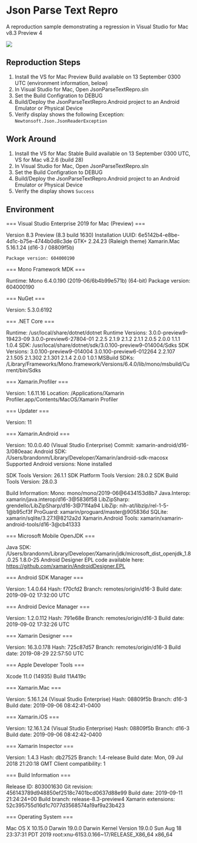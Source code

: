 # Json Parse Text Repro

A reproduction sample demonstrating a regression in Visual Studio for Mac v8.3 Preview 4

![](https://user-images.githubusercontent.com/13558917/64835332-7f5d1f80-d59a-11e9-98c3-298ebc1d89aa.png)

## Reproduction Steps

1. Install the VS for Mac Preview Build available on 13 September 0300 UTC (environment information, below)
2. In Visual Studio for Mac, Open JsonParseTextRepro.sln
3. Set the Build Configration to DEBUG
4. Build/Deploy the JsonParseTextRepro.Android project to an Android Emulator or Physical Device
5. Verify display shows the following Exception: `Newtonsoft.Json.JsonReaderException`

## Work Around

1. Install the VS for Mac Stable Build available on 13 September 0300 UTC, VS for Mac v8.2.6 (build 28)
2. In Visual Studio for Mac, Open JsonParseTextRepro.sln
3. Set the Build Configration to DEBUG
4. Build/Deploy the JsonParseTextRepro.Android project to an Android Emulator or Physical Device
5. Verify the display shows `Success`

## Environment

=== Visual Studio Enterprise 2019 for Mac (Preview) ===

Version 8.3 Preview (8.3 build 1630)
Installation UUID: 6e5142b4-e8be-4d1c-b75e-4744b0d8c3de
	GTK+ 2.24.23 (Raleigh theme)
	Xamarin.Mac 5.16.1.24 (d16-3 / 08809f5b)

	Package version: 604000190

=== Mono Framework MDK ===

Runtime:
	Mono 6.4.0.190 (2019-06/6b4b99e571b) (64-bit)
	Package version: 604000190

=== NuGet ===

Version: 5.3.0.6192

=== .NET Core ===

Runtime: /usr/local/share/dotnet/dotnet
Runtime Versions:
	3.0.0-preview9-19423-09
	3.0.0-preview6-27804-01
	2.2.5
	2.1.9
	2.1.2
	2.1.1
	2.0.5
	2.0.0
	1.1.1
	1.0.4
SDK: /usr/local/share/dotnet/sdk/3.0.100-preview9-014004/Sdks
SDK Versions:
	3.0.100-preview9-014004
	3.0.100-preview6-012264
	2.2.107
	2.1.505
	2.1.302
	2.1.301
	2.1.4
	2.0.0
	1.0.1
MSBuild SDKs: /Library/Frameworks/Mono.framework/Versions/6.4.0/lib/mono/msbuild/Current/bin/Sdks

=== Xamarin.Profiler ===

Version: 1.6.11.16
Location: /Applications/Xamarin Profiler.app/Contents/MacOS/Xamarin Profiler

=== Updater ===

Version: 11

=== Xamarin.Android ===

Version: 10.0.0.40 (Visual Studio Enterprise)
Commit: xamarin-android/d16-3/080eaac
Android SDK: /Users/brandonm/Library/Developer/Xamarin/android-sdk-macosx
	Supported Android versions:
		None installed

SDK Tools Version: 26.1.1
SDK Platform Tools Version: 28.0.2
SDK Build Tools Version: 28.0.3

Build Information: 
Mono: mono/mono/2019-06@6434153d8b7
Java.Interop: xamarin/java.interop/d16-3@5836f58
LibZipSharp: grendello/LibZipSharp/d16-3@71f4a94
LibZip: nih-at/libzip/rel-1-5-1@b95cf3f
ProGuard: xamarin/proguard/master@905836d
SQLite: xamarin/sqlite/3.27.1@8212a2d
Xamarin.Android Tools: xamarin/xamarin-android-tools/d16-3@cb41333

=== Microsoft Mobile OpenJDK ===

Java SDK: /Users/brandonm/Library/Developer/Xamarin/jdk/microsoft_dist_openjdk_1.8.0.25
1.8.0-25
Android Designer EPL code available here:
https://github.com/xamarin/AndroidDesigner.EPL

=== Android SDK Manager ===

Version: 1.4.0.64
Hash: f70cfd2
Branch: remotes/origin/d16-3
Build date: 2019-09-02 17:32:00 UTC

=== Android Device Manager ===

Version: 1.2.0.112
Hash: 791e68e
Branch: remotes/origin/d16-3
Build date: 2019-09-02 17:32:26 UTC

=== Xamarin Designer ===

Version: 16.3.0.178
Hash: 725c87d57
Branch: remotes/origin/d16-3
Build date: 2019-08-29 22:57:50 UTC

=== Apple Developer Tools ===

Xcode 11.0 (14935)
Build 11A419c

=== Xamarin.Mac ===

Version: 5.16.1.24 (Visual Studio Enterprise)
Hash: 08809f5b
Branch: d16-3
Build date: 2019-09-06 08:42:41-0400

=== Xamarin.iOS ===

Version: 12.16.1.24 (Visual Studio Enterprise)
Hash: 08809f5b
Branch: d16-3
Build date: 2019-09-06 08:42:42-0400

=== Xamarin Inspector ===

Version: 1.4.3
Hash: db27525
Branch: 1.4-release
Build date: Mon, 09 Jul 2018 21:20:18 GMT
Client compatibility: 1

=== Build Information ===

Release ID: 803001630
Git revision: 456143789d948850ef2518c7401bcd0637d88e99
Build date: 2019-09-11 21:24:24+00
Build branch: release-8.3-preview4
Xamarin extensions: 52c395755d16d1c7077d3568574a19af9a23b423

=== Operating System ===

Mac OS X 10.15.0
Darwin 19.0.0 Darwin Kernel Version 19.0.0
    Sun Aug 18 23:37:31 PDT 2019
    root:xnu-6153.0.166~17/RELEASE_X86_64 x86_64


